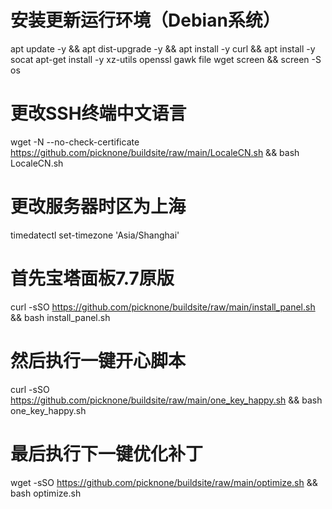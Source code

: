 # 安装更新运行环境（Debian系统）
apt update -y && apt dist-upgrade -y && apt install -y curl && apt install -y socat
apt-get install -y xz-utils openssl gawk file wget screen && screen -S os

# 更改SSH终端中文语言
wget -N --no-check-certificate https://github.com/picknone/buildsite/raw/main/LocaleCN.sh && bash LocaleCN.sh

# 更改服务器时区为上海
timedatectl set-timezone 'Asia/Shanghai'

# 首先宝塔面板7.7原版
curl -sSO https://github.com/picknone/buildsite/raw/main/install_panel.sh && bash install_panel.sh

# 然后执行一键开心脚本
curl -sSO https://github.com/picknone/buildsite/raw/main/one_key_happy.sh && bash one_key_happy.sh

# 最后执行下一键优化补丁
wget -sSO https://github.com/picknone/buildsite/raw/main/optimize.sh && bash optimize.sh⠀
